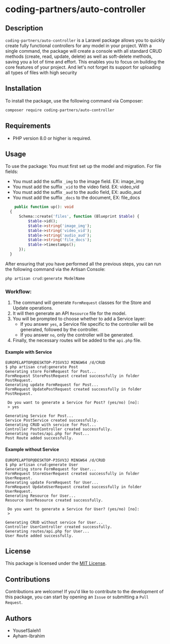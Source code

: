 # coding-partners/auto-controller

## Description
`coding-partners/auto-controller` is a Laravel package allows you to quickly create fully functional controllers for any model in your project. With a single command, the package will create a console with all standard CRUD methods (create, read, update, delete) as well as soft-delete methods, saving you a lot of time and effort. This enables you to focus on building the core features of your project. And let's not forget its support for uploading all types of files with high security


## Installation

To install the package, use the following command via Composer:

```bash
composer require coding-partners/auto-controller
```

## Requirements

- PHP version 8.0 or higher is required.

## Usage

To use the package:
 You must first set up the model and migration.
 For file fields:
  - You must add the suffix `_img` to the image field. EX: image_img
  - You must add the suffix `_vid` to the video field. EX: video_vid
  - You must add the suffix `_aud` to the audio field, EX: audio_aud
  - You must add the suffix `_docs` to the document, EX: file_docs

  ```php
      public function up(): void
    {
        Schema::create('files', function (Blueprint $table) {
            $table->id();
            $table->string('image_img');
            $table->string('video_vid');
            $table->string('audio_aud');
            $table->string('file_docs');
            $table->timestamps();
        });
    }
  ```

After ensuring that you have performed all the previous steps, you can run the following command via the Artisan Console:

```bash
php artisan crud:generate ModelName
```

### Workflow:
1. The command will generate `FormRequest` classes for the Store and Update operations.
2. It will then generate an API `Resource` file for the model.
3. You will be prompted to choose whether to add a Service layer:
    - If you answer `yes`, a Service file specific to the controller will be generated, followed by the controller.
    - If you answer `no`, only the controller will be generated.
4. Finally, the necessary routes will be added to the `api.php` file.


#### Example with Service
```console
EUROPELAPTOP@DESKTOP-P3SVV3J MINGW64 /d/CRUD
$ php artisan crud:generate Post
Generating store FormRequest for Post...
FormRequest StorePostRequest created successfully in folder PostRequest.
Generating update FormRequest for Post...
FormRequest UpdatePostRequest created successfully in folder PostRequest.

 Do you want to generate a Service for Post? (yes/no) [no]:
 > yes

Generating Service for Post...
Service PostService created successfully.
Generating CRUD with service for Post...
Controller PostController created successfully.
Generating routes/api.php for Post...
Post Route added successfully.
```

#### Example without Service
```console
EUROPELAPTOP@DESKTOP-P3SVV3J MINGW64 /d/CRUD
$ php artisan crud:generate User
Generating store FormRequest for User...
FormRequest StoreUserRequest created successfully in folder UserRequest.
Generating update FormRequest for User...
FormRequest UpdateUserRequest created successfully in folder UserRequest.
Generating Resource for User...
Resource UserResource created successfully.

 Do you want to generate a Service for User? (yes/no) [no]:
 >

Generating CRUD without service for User...
Controller UserController created successfully.
Generating routes/api.php for User...
User Route added successfully.
```

## License

This package is licensed under the [MIT License](https://opensource.org/licenses/MIT).

## Contributions

Contributions are welcome! If you'd like to contribute to the development of this package, you can start by opening an `Issue` or submitting a `Pull Request`.

## Authors

- YousefSaleh1
- Ayham-Ibrahim
```
